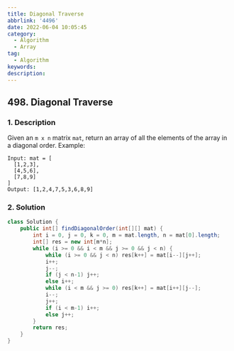 ```yaml
---
title: Diagonal Traverse
abbrlink: '4496'
date: 2022-06-04 10:05:45
category:
  - Algorithm
  - Array
tag:
  - Algorithm
keywords:
description:
---
```


## 498. Diagonal Traverse
### 1. Description
Given an `m x n` matrix `mat`, return an array of all the elements of the array in a diagonal order.
Example:
```
Input: mat = [
  [1,2,3],
  [4,5,6],
  [7,8,9]
]
Output: [1,2,4,7,5,3,6,8,9]
```

### 2. Solution
```java
class Solution {
    public int[] findDiagonalOrder(int[][] mat) {
        int i = 0, j = 0, k = 0, m = mat.length, n = mat[0].length;
        int[] res = new int[m*n];
        while (i >= 0 && i < m && j >= 0 && j < n) {
            while (i >= 0 && j < n) res[k++] = mat[i--][j++];
            i++;
            j--;
            if (j < n-1) j++;
            else i++;
            while (i < m && j >= 0) res[k++] = mat[i++][j--];
            i--;
            j++;
            if (i < m-1) i++;
            else j++;
        }
        return res;
    }
}
```


